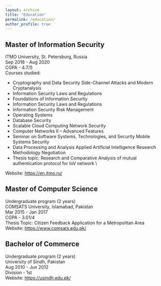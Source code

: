 ```yaml
---
layout: archive
title: "Education"
permalink: /education/
author_profile: true
---
```


Master of Information Security
---
ITMO University, St. Petersburg, Russia \
Sep 2018 - Aug 2020 \
CGPA - 4.7/5 \
Courses studied: 
- Cryptography and Data Security Side-Channel Attacks and Modern Cryptanalysis
- Information Security Laws and Regulations
- Foundations of Information Security
- Information Security Laws and Regulations
- Information Security Risk Management
- Operating Systems
- Database Security
- Scalable Cloud Computing Network Security
- Computer Networks II – Advanced Features
- Seminar on Software Systems, Technologies, and Security Mobile Systems Security
- Data Processing and Analysis Applied Artificial Intelligence Research Methodology Negotiation
- Thesis topic: Research and Comparative Analysis of mutual authentication protocol for IoV network \

Website: https://en.itmo.ru/

Master of Computer Science
---
Undergraduate program (2 years) \
COMSATS University, Islamabad, Pakistan \
Mar 2015 - Jan 2017 \
CGPA - 3.01/4 \
Thesis Topic: Citizen Feedback Application for a Metropolitan Area \
Website: https://www.comsats.edu.pk/

Bachelor of Commerce
---
Undergraduate program (2 years) \
University of Sindh, Pakistan \
Aug 2010 - Jun 2012 \
Division - 1st \
Website: https://usindh.edu.pk/